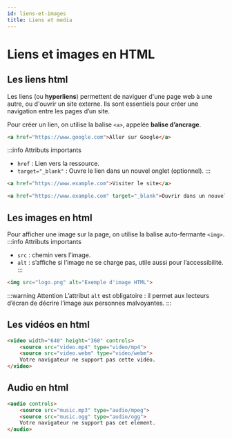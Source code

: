 ```yaml
---
id: liens-et-images
title: Liens et media
---
```


# Liens et images en HTML

## Les liens html

Les liens (ou **hyperliens**) permettent de naviguer d'une page web à une autre, ou d'ouvrir un site externe. Ils sont essentiels pour créer une navigation entre les pages d’un site.

Pour créer un lien, on utilise la balise `<a>`, appelée **balise d’ancrage**.

```html
<a href="https://www.google.com">Aller sur Google</a>
```
:::info Attributs importants 

- `href` : Lien vers la ressource.
- `target="_blank"` : Ouvre le lien dans un nouvel onglet (optionnel).
:::
```html
<a href="https://www.example.com">Visiter le site</a>

<a href="https://www.example.com" target="_blank">Ouvrir dans un nouvel onglet</a>
```
## Les images en html
Pour afficher une image sur la page, on utilise la balise auto-fermante `<img>`.
:::info Attributs importants 
- `src` : chemin vers l’image.
- `alt` : s’affiche si l’image ne se charge pas, utile aussi pour l’accessibilité. 
:::
```html
<img src="logo.png" alt="Exemple d'image HTML">
```
:::warning Attention
L’attribut `alt` est obligatoire : il permet aux lecteurs d’écran de décrire l’image aux personnes malvoyantes.
:::

## Les vidéos en html
```html
<video width="640" height="360" controls>
    <source src="video.mp4" type="video/mp4">
    <source src="video.webm" type="video/webm">
    Votre navigateur ne support pas cette vidéo.
</video>
```

## Audio en html
```html
<audio controls>
    <source src="music.mp3" type="audio/mpeg">
    <source src="music.ogg" type="audio/ogg">
    Votre navigateur ne support pas cet element.
</audio>
```
